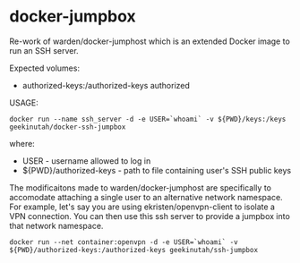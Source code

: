# docker-jumpbox

Re-work of warden/docker-jumphost which is an extended Docker image to run an SSH server.

Expected volumes:
* authorized-keys:/authorized-keys authorized

USAGE:
```
docker run --name ssh_server -d -e USER=`whoami` -v ${PWD}/keys:/keys geekinutah/docker-ssh-jumpbox
```

where:
* USER - username allowed to log in
* ${PWD}/authorized-keys - path to file containing user's SSH public keys

The modificaitons made to warden/docker-jumphost are specifically to accomodate attaching a single user to an alternative network namespace.
For example, let's say you are using ekristen/openvpn-client to isolate a VPN connection. You can then use this ssh server to provide a jumpbox into that network namespace.

```
docker run --net container:openvpn -d -e USER=`whoami` -v ${PWD}/authorized-keys:/authorized-keys geekinutah/ssh-jumpbox
```
